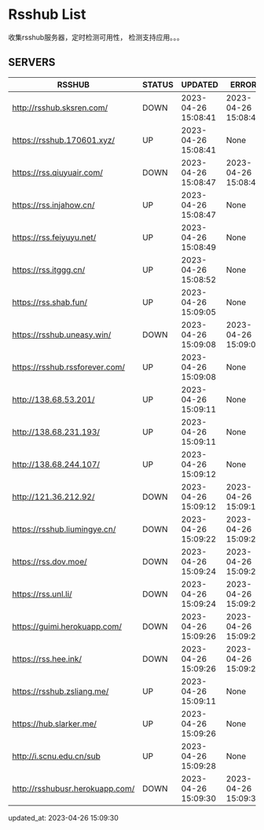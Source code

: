 # Rsshub List

收集rsshub服务器，定时检测可用性， 检测支持应用。。。


## SERVERS

|  RSSHUB   | STATUS  | UPDATED  | ERROR  | TWITTER |  
|  ----  | ----  | ----  | ----  | ---- |  
| http://rsshub.sksren.com/ | DOWN | 2023-04-26 15:08:41 | 2023-04-26 15:08:41 |  
| https://rsshub.170601.xyz/ | UP | 2023-04-26 15:08:41 | None |OK|  
| https://rss.qiuyuair.com/ | DOWN | 2023-04-26 15:08:47 | 2023-04-26 15:08:47 |  
| https://rss.injahow.cn/ | UP | 2023-04-26 15:08:47 | None ||  
| https://rss.feiyuyu.net/ | UP | 2023-04-26 15:08:49 | None |OK|  
| https://rss.itggg.cn/ | UP | 2023-04-26 15:08:52 | None ||  
| https://rss.shab.fun/ | UP | 2023-04-26 15:09:05 | None |OK|  
| https://rsshub.uneasy.win/ | DOWN | 2023-04-26 15:09:08 | 2023-04-26 15:09:08 |  
| https://rsshub.rssforever.com/ | UP | 2023-04-26 15:09:08 | None |OK|  
| http://138.68.53.201/ | UP | 2023-04-26 15:09:11 | None ||  
| http://138.68.231.193/ | UP | 2023-04-26 15:09:11 | None ||  
| http://138.68.244.107/ | UP | 2023-04-26 15:09:12 | None ||  
| http://121.36.212.92/ | DOWN | 2023-04-26 15:09:12 | 2023-04-26 15:09:12 |  
| https://rsshub.liumingye.cn/ | DOWN | 2023-04-26 15:09:22 | 2023-04-26 15:09:22 |  
| https://rss.dov.moe/ | DOWN | 2023-04-26 15:09:24 | 2023-04-26 15:09:24 |  
| https://rss.unl.li/ | DOWN | 2023-04-26 15:09:24 | 2023-04-26 15:09:24 |  
| https://guimi.herokuapp.com/ | DOWN | 2023-04-26 15:09:26 | 2023-04-26 15:09:26 |  
| https://rss.hee.ink/ | DOWN | 2023-04-26 15:09:26 | 2023-04-26 15:09:26 |  
| https://rsshub.zsliang.me/ | UP | 2023-04-26 15:09:11 | None |OK|  
| https://hub.slarker.me/ | UP | 2023-04-26 15:09:26 | None |OK|  
| http://i.scnu.edu.cn/sub | UP | 2023-04-26 15:09:28 | None ||  
| http://rsshubusr.herokuapp.com/ | DOWN | 2023-04-26 15:09:30 | 2023-04-26 15:09:30 |  
  

updated_at: 2023-04-26 15:09:30  
